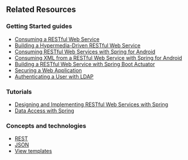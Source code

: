 ## Related Resources

### Getting Started guides

* [Consuming a RESTful Web Service][gs-consuming-rest]
* [Building a Hypermedia-Driven RESTful Web Service][gs-rest-hateoas]
* [Consuming RESTful Web Services with Spring for Android][gs-consuming-rest-android]
* [Consuming XML from a RESTful Web Service with Spring for Android][gs-consuming-rest-xml-android]
* [Building a RESTful Web Service with Spring Boot Actuator][gs-actuator-service]
* [Securing a Web Application][gs-securing-web]
* [Authenticating a User with LDAP][gs-authenticating-ldap]

[gs-consuming-rest]: /guides/gs/consuming-rest/
[gs-consuming-rest-android]: /guides/gs/consuming-rest-android/
[gs-rest-hateoas]: /guides/gs/rest-hateoas/
[gs-consuming-rest-xml-android]: /guides/gs/consuming-rest-xml-android/
[gs-actuator-service]: /guides/gs/actuator-service/
[gs-securing-web]: /guides/gs/securing-web
[gs-authenticating-ldap]: /guides/gs/authenticating-ldap

### Tutorials

* [Designing and Implementing RESTful Web Services with Spring][tut-rest]
* [Data Access with Spring][tut-data]

[tut-rest]: /guides/tutorials/rest
[tut-data]: /guides/tutorials/data

### Concepts and technologies

* [REST][u-rest]
* [JSON][u-json]
* [View templates][u-view-templates]

[u-rest]: /understanding/REST
[u-json]: /understanding/JSON
[u-view-templates]: /understanding/view-templates
